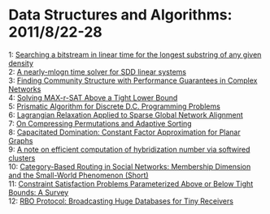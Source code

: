 # Data Structures and Algorithms: 2011/8/22-28  
1: [Searching a bitstream in linear time for the longest substring of any  given density](https://doi.org/10.48550/arXiv.0910.3503)  
2: [A nearly-mlogn time solver for SDD linear systems](https://doi.org/10.48550/arXiv.1102.4842)  
3: [Finding Community Structure with Performance Guarantees in Complex  Networks](https://doi.org/10.48550/arXiv.1108.4034)  
4: [Solving MAX-r-SAT Above a Tight Lower Bound](https://doi.org/10.48550/arXiv.0907.4573)  
5: [Prismatic Algorithm for Discrete D.C. Programming Problems](https://doi.org/10.48550/arXiv.1108.4217)  
6: [Lagrangian Relaxation Applied to Sparse Global Network Alignment](https://doi.org/10.48550/arXiv.1108.4358)  
7: [On Compressing Permutations and Adaptive Sorting](https://doi.org/10.48550/arXiv.1108.4408)  
8: [Capacitated Domination: Constant Factor Approximation for Planar Graphs](https://doi.org/10.48550/arXiv.1108.4606)  
9: [A note on efficient computation of hybridization number via softwired  clusters](https://doi.org/10.48550/arXiv.1108.4642)  
10: [Category-Based Routing in Social Networks: Membership Dimension and the  Small-World Phenomenon (Short)](https://doi.org/10.48550/arXiv.1108.4675)  
11: [Constraint Satisfaction Problems Parameterized Above or Below Tight  Bounds: A Survey](https://doi.org/10.48550/arXiv.1108.4803)  
12: [RBO Protocol: Broadcasting Huge Databases for Tiny Receivers](https://doi.org/10.48550/arXiv.1108.5095)  